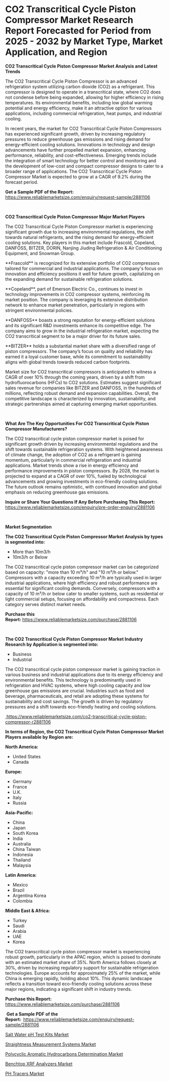 <p><h1>CO2 Transcritical Cycle Piston Compressor Market Research Report Forecasted for Period from 2025 -  2032 by Market Type, Market Application, and Region</h1></p><p><strong>CO2 Transcritical Cycle Piston Compressor Market Analysis and Latest Trends</strong></p>
<p><p>The CO2 Transcritical Cycle Piston Compressor is an advanced refrigeration system utilizing carbon dioxide (CO2) as a refrigerant. This compressor is designed to operate in a transcritical state, where CO2 does not condense before being expanded, allowing for higher efficiency in rising temperatures. Its environmental benefits, including low global warming potential and energy efficiency, make it an attractive option for various applications, including commercial refrigeration, heat pumps, and industrial cooling.</p><p>In recent years, the market for CO2 Transcritical Cycle Piston Compressors has experienced significant growth, driven by increasing regulatory pressures to reduce greenhouse gas emissions and rising demand for energy-efficient cooling solutions. Innovations in technology and design advancements have further propelled market expansion, enhancing performance, reliability, and cost-effectiveness. Emerging trends include the integration of smart technology for better control and monitoring and the development of low-cost and compact compressor designs to cater to a broader range of applications. The CO2 Transcritical Cycle Piston Compressor Market is expected to grow at a CAGR of 9.2% during the forecast period.</p></p>
<p><strong>Get a Sample PDF of the Report:&nbsp;</strong> <a href="https://www.reliablemarketsize.com/enquiry/request-sample/2881106?utm_campaign=1143&utm_medium=2&utm_source=Github&utm_content=ia&utm_term=12032025&utm_id=co2-transcritical-cycle-piston-compressor">https://www.reliablemarketsize.com/enquiry/request-sample/2881106</a></p>
<p>&nbsp;</p>
<p><strong>CO2 Transcritical Cycle Piston Compressor Major Market Players</strong></p>
<p><p>The CO2 Transcritical Cycle Piston Compressor market is experiencing significant growth due to increasing environmental regulations, the shift towards natural refrigerants, and the rising demand for energy-efficient cooling solutions. Key players in this market include Frascold, Copeland, DANFOSS, BITZER, DORIN, Nanjing Jiuding Refrigeration & Air Conditioning Equipment, and Snowman Group.</p><p>**Frascold** is recognized for its extensive portfolio of CO2 compressors tailored for commercial and industrial applications. The company's focus on innovation and efficiency positions it well for future growth, capitalizing on the expanding demand for sustainable refrigeration solutions.</p><p>**Copeland**, part of Emerson Electric Co., continues to invest in technology improvements in CO2 compressor systems, reinforcing its market position. The company is leveraging its extensive distribution network to enhance market penetration, particularly in regions with stringent environmental policies.</p><p>**DANFOSS** boasts a strong reputation for energy-efficient solutions and its significant R&D investments enhance its competitive edge. The company aims to grow in the industrial refrigeration market, expecting the CO2 transcritical segment to be a major driver for its future sales.</p><p>**BITZER** holds a substantial market share with a diversified range of piston compressors. The company’s focus on quality and reliability has earned it a loyal customer base, while its commitment to sustainability aligns with global trends towards reduced carbon footprints.</p><p>Market size for CO2 transcritical compressors is anticipated to witness a CAGR of over 10% through the coming years, driven by a shift from hydrofluorocarbons (HFCs) to CO2 solutions. Estimates suggest significant sales revenue for companies like BITZER and DANFOSS, in the hundreds of millions, reflecting robust demand and expansion capabilities. Overall, the competitive landscape is characterized by innovation, sustainability, and strategic partnerships aimed at capturing emerging market opportunities.</p></p>
<p>&nbsp;</p>
<p><strong>What Are The Key Opportunities For CO2 Transcritical Cycle Piston Compressor Manufacturers?</strong></p>
<p><p>The CO2 transcritical cycle piston compressor market is poised for significant growth driven by increasing environmental regulations and the shift towards sustainable refrigeration systems. With heightened awareness of climate change, the adoption of CO2 as a refrigerant is gaining momentum, particularly in commercial refrigeration and industrial applications. Market trends show a rise in energy efficiency and performance improvements in piston compressors. By 2028, the market is projected to expand at a CAGR of over 10%, fueled by technological advancements and growing investments in eco-friendly cooling solutions. The future outlook remains optimistic, with continued innovation and global emphasis on reducing greenhouse gas emissions.</p></p>
<p><strong>Inquire or Share Your Questions If Any Before Purchasing This Report:</strong> <a href="https://www.reliablemarketsize.com/enquiry/pre-order-enquiry/2881106?utm_campaign=1143&utm_medium=2&utm_source=Github&utm_content=ia&utm_term=12032025&utm_id=co2-transcritical-cycle-piston-compressor">https://www.reliablemarketsize.com/enquiry/pre-order-enquiry/2881106</a></p>
<p>&nbsp;</p>
<p><strong>Market Segmentation</strong></p>
<p><strong>The CO2 Transcritical Cycle Piston Compressor Market Analysis by types is segmented into:</strong></p>
<p><ul><li>More than 10m3/h</li><li>10m3/h or Below</li></ul></p>
<p><p>The CO2 transcritical cycle piston compressor market can be categorized based on capacity: "more than 10 m³/h" and "10 m³/h or below." Compressors with a capacity exceeding 10 m³/h are typically used in larger industrial applications, where high efficiency and robust performance are essential for significant cooling demands. Conversely, compressors with a capacity of 10 m³/h or below cater to smaller systems, such as residential or light commercial setups, focusing on affordability and compactness. Each category serves distinct market needs.</p></p>
<p><strong>Purchase this Report:&nbsp;</strong><a href="https://www.reliablemarketsize.com/purchase/2881106?utm_campaign=1143&utm_medium=2&utm_source=Github&utm_content=ia&utm_term=12032025&utm_id=co2-transcritical-cycle-piston-compressor">https://www.reliablemarketsize.com/purchase/2881106</a></p>
<p>&nbsp;</p>
<p><strong>The CO2 Transcritical Cycle Piston Compressor Market Industry Research by Application is segmented into:</strong></p>
<p><ul><li>Business</li><li>Industrial</li></ul></p>
<p><p>The CO2 transcritical cycle piston compressor market is gaining traction in various business and industrial applications due to its energy efficiency and environmental benefits. This technology is predominantly used in refrigeration and HVAC systems, where high cooling capacity and low greenhouse gas emissions are crucial. Industries such as food and beverage, pharmaceuticals, and retail are adopting these systems for sustainability and cost savings. The growth is driven by regulatory pressures and a shift towards eco-friendly heating and cooling solutions.</p></p>
<p><a href="https://www.reliablemarketsize.com/co2-transcritical-cycle-piston-compressor-r2881106?utm_campaign=1143&utm_medium=2&utm_source=Github&utm_content=ia&utm_term=12032025&utm_id=co2-transcritical-cycle-piston-compressor">&nbsp;https://www.reliablemarketsize.com/co2-transcritical-cycle-piston-compressor-r2881106</a></p>
<p><strong>In terms of Region, the CO2 Transcritical Cycle Piston Compressor Market Players available by Region are:</strong></p>
<p>
    <p> <strong> North America: </strong>
        <ul>
            <li>United States</li>
            <li>Canada</li>
        </ul>
        </p> 
    <p> <strong> Europe: </strong>
        <ul>
            <li>Germany</li>
            <li>France</li>
            <li>U.K.</li>
            <li>Italy</li>
            <li>Russia</li>
        </ul>
        </p> 
    <p> <strong> Asia-Pacific: </strong>
        <ul>
            <li>China</li>
            <li>Japan</li>
            <li>South Korea</li>
            <li>India</li>
            <li>Australia</li>
            <li>China Taiwan</li>
            <li>Indonesia</li>
            <li>Thailand</li>
            <li>Malaysia</li>
        </ul>
        </p> 
    <p> <strong> Latin America: </strong>
        <ul>
            <li>Mexico</li>
            <li>Brazil</li>
            <li>Argentina Korea</li>
            <li>Colombia</li>
        </ul>
        </p> 
    <p> <strong> Middle East & Africa: </strong>
        <ul>
            <li>Turkey</li>
            <li>Saudi</li>
            <li>Arabia</li>
            <li>UAE</li>
            <li>Korea</li>
        </ul>
    </p>
    </p>
<p><p>The CO2 transcritical cycle piston compressor market is experiencing robust growth, particularly in the APAC region, which is poised to dominate with an estimated market share of 35%. North America follows closely at 30%, driven by increasing regulatory support for sustainable refrigeration technologies. Europe accounts for approximately 25% of the market, while China is emerging rapidly, holding about 10%. This dynamic landscape reflects a transition toward eco-friendly cooling solutions across these major regions, indicating a significant shift in industry trends.</p></p>
<p><strong>Purchase this Report: </strong><a href="https://www.reliablemarketsize.com/purchase/2881106?utm_campaign=1143&utm_medium=2&utm_source=Github&utm_content=ia&utm_term=12032025&utm_id=co2-transcritical-cycle-piston-compressor">https://www.reliablemarketsize.com/purchase/2881106</a></p>
<p>&nbsp;<strong>Get a Sample PDF of the Report:&nbsp;&nbsp;</strong><a href="https://www.reliablemarketsize.com/enquiry/request-sample/2881106?utm_campaign=1143&utm_medium=2&utm_source=Github&utm_content=ia&utm_term=12032025&utm_id=co2-transcritical-cycle-piston-compressor">https://www.reliablemarketsize.com/enquiry/request-sample/2881106</a></p>
<p><strong></strong></p>
<p><p><a href="https://github.com/stohllaackdw/Market-Research-Report-List-1/blob/main/salt-water-ph-test-kits-market.md?utm_campaign=1143&utm_medium=2&utm_source=Github&utm_content=ia&utm_term=12032025&utm_id=co2-transcritical-cycle-piston-compressor">Salt Water pH Test Kits Market</a></p><p><a href="https://github.com/fabinbuddygc/Market-Research-Report-List-1/blob/main/straightness-measurement-systems-market.md?utm_campaign=1143&utm_medium=2&utm_source=Github&utm_content=ia&utm_term=12032025&utm_id=co2-transcritical-cycle-piston-compressor">Straightness Measurement Systems Market</a></p><p><a href="https://github.com/ridchycarlas/Market-Research-Report-List-1/blob/main/polycyclic-aromatic-hydrocarbons-determination-market.md?utm_campaign=1143&utm_medium=2&utm_source=Github&utm_content=ia&utm_term=12032025&utm_id=co2-transcritical-cycle-piston-compressor">Polycyclic Aromatic Hydrocarbons Determination Market</a></p><p><a href="https://github.com/motanafraxer/Market-Research-Report-List-1/blob/main/benchtop-xrf-analyzers-market.md?utm_campaign=1143&utm_medium=2&utm_source=Github&utm_content=ia&utm_term=12032025&utm_id=co2-transcritical-cycle-piston-compressor">Benchtop XRF Analyzers Market</a></p><p><a href="https://github.com/bramsklizas/Market-Research-Report-List-1/blob/main/ph-tracers-market.md?utm_campaign=1143&utm_medium=2&utm_source=Github&utm_content=ia&utm_term=12032025&utm_id=co2-transcritical-cycle-piston-compressor">PH Tracers Market</a></p></p>